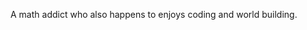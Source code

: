 A math addict who also happens to enjoys coding and world building.

<!---
Hannoyn/Hannoyn is a ✨ special ✨ repository because its `README.md` (this file) appears on your GitHub profile.
You can click the Preview link to take a look at your changes.
--->
